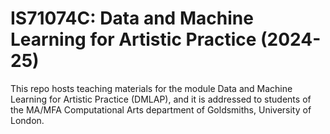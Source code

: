 # IS71074C: Data and Machine Learning for Artistic Practice (2024-25)

This repo hosts teaching materials for the module Data and Machine Learning for Artistic Practice (DMLAP), and it is addressed to students of the MA/MFA Computational Arts department of Goldsmiths, University of London.
